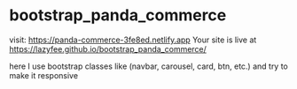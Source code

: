 # bootstrap_panda_commerce
visit: https://panda-commerce-3fe8ed.netlify.app
Your site is live at https://lazyfee.github.io/bootstrap_panda_commerce/


here I use bootstrap classes like (navbar, carousel, card, btn, etc.) and try  to make it responsive
